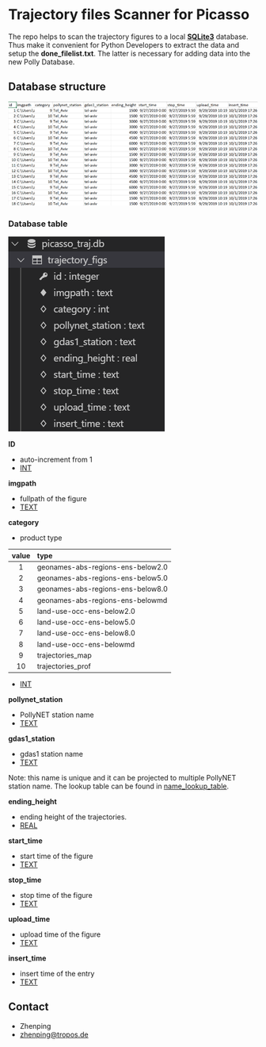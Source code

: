 # Trajectory files Scanner for Picasso

The repo helps to scan the trajectory figures to a local [**SQLite3**](https://www.sqlitetutorial.net/) database. Thus make it convenient for Python Developers to extract the data and setup the **done_filelist.txt**. The latter is necessary for adding data into the new Polly Database.

## Database structure

![database_overview](./img/database_screenshot.png)

### Database table

![Tabel](./img/database_table.png)

**ID**

- auto-increment from 1
- [INT](https://www.sqlitetutorial.net/sqlite-data-types/)

**imgpath**

- fullpath of the figure
- [TEXT](https://www.sqlitetutorial.net/sqlite-data-types/)

**category**

- product type

|value|            type                 |
|:---:|:--------------------------------|
|1    |geonames-abs-regions-ens-below2.0|
|2    |geonames-abs-regions-ens-below5.0|
|3    |geonames-abs-regions-ens-below8.0|
|4    |geonames-abs-regions-ens-belowmd |
|5    |land-use-occ-ens-below2.0        |
|6    |land-use-occ-ens-below5.0        |
|7    |land-use-occ-ens-below8.0        |
|8    |land-use-occ-ens-belowmd         |
|9    |trajectories_map                 |
|10   |trajectories_prof                |

- [INT](https://www.sqlitetutorial.net/sqlite-data-types/)

**pollynet_station**

- PollyNET station name
- [TEXT](https://www.sqlitetutorial.net/sqlite-data-types/)

**gdas1_station**

- gdas1 station name
- [TEXT](https://www.sqlitetutorial.net/sqlite-data-types/)

Note: this name is unique and it can be projected to multiple PollyNET station name. The lookup table can be found in [name_lookup_table](./config/station_name_lookup_table.toml).

**ending_height**

- ending height of the trajectories.
- [REAL](https://www.sqlitetutorial.net/sqlite-data-types/)

**start_time**

- start time of the figure
- [TEXT](https://www.sqlitetutorial.net/sqlite-data-types/)

**stop_time**

- stop time of the figure
- [TEXT](https://www.sqlitetutorial.net/sqlite-data-types/)

**upload_time**

- upload time of the figure
- [TEXT](https://www.sqlitetutorial.net/sqlite-data-types/)

**insert_time**

- insert time of the entry
- [TEXT](https://www.sqlitetutorial.net/sqlite-data-types/)

## Contact

- Zhenping
- zhenping@tropos.de
